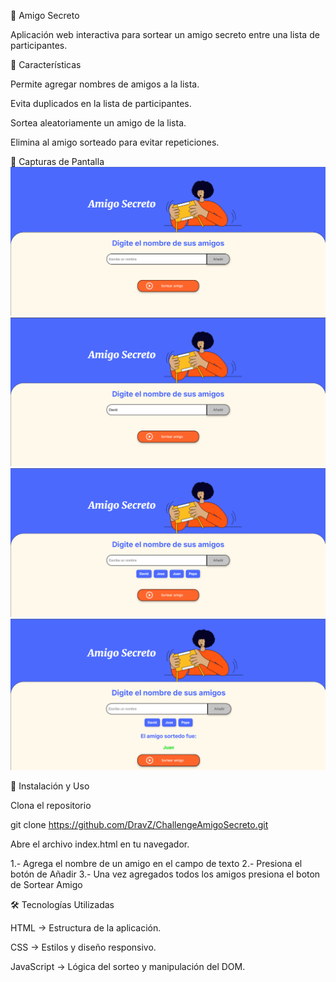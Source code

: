 🎁 Amigo Secreto

Aplicación web interactiva para sortear un amigo secreto entre una lista de participantes.

🚀 Características

Permite agregar nombres de amigos a la lista.

Evita duplicados en la lista de participantes.

Sortea aleatoriamente un amigo de la lista.

Elimina al amigo sorteado para evitar repeticiones.

📸 Capturas de Pantalla
![Preview de la Aplicacion](./app-prev/preview.png)
![Agregando un Amigo](./app-prev/adding-friend.png)
![Lista de Amigos](./app-prev/list-friends.png)
![Sorteando un Amigo](./app-prev/result.png)



📜 Instalación y Uso

Clona el repositorio

git clone https://github.com/DravZ/ChallengeAmigoSecreto.git

Abre el archivo index.html en tu navegador.

1.- Agrega el nombre de un amigo en el campo de texto
2.- Presiona el botón de Añadir
3.- Una vez agregados todos los amigos presiona el boton de Sortear Amigo

🛠️ Tecnologías Utilizadas

HTML → Estructura de la aplicación.

CSS → Estilos y diseño responsivo.

JavaScript → Lógica del sorteo y manipulación del DOM.